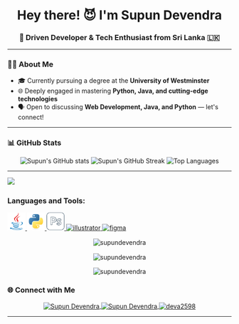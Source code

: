 <h1 align="center">Hey there! 😈 I'm Supun Devendra</h1>
<h3 align="center">🚀 Driven Developer & Tech Enthusiast from Sri Lanka 🇱🇰</h3>

---

### 👨‍🎓 About Me
- 🎓 Currently pursuing a degree at the **University of Westminster**
- 🌐 Deeply engaged in mastering **Python, Java, and cutting-edge technologies**
- 🗣️ Open to discussing **Web Development, Java, and Python** — let's connect!

---

### 📊 GitHub Stats
<p align="center">
  <img src="https://github-readme-stats.vercel.app/api?username=SupunVirajDevendra&theme=radical&hide_border=false&show_icons=true&include_all_commits=true&count_private=true" alt="Supun's GitHub stats" />
  <img src="https://github-readme-streak-stats.herokuapp.com/?user=SupunVirajDevendra&theme=radical&hide_border=false" alt="Supun's GitHub Streak" />
  <img src="https://github-readme-stats.vercel.app/api/top-langs/?username=SupunVirajDevendra&theme=radical&hide_border=false&include_all_commits=true&count_private=true&layout=compact" alt="Top Languages" />
</p>

---

[![](https://visitcount.itsvg.in/api?id=SupunVirajDevendra&icon=0&color=6)](https://visitcount.itsvg.in)

<h3 align="left">Languages and Tools:</h3>
<p align="left">
  <a href="https://www.java.com" target="_blank" rel="noreferrer">
    <img src="https://raw.githubusercontent.com/devicons/devicon/master/icons/java/java-original.svg" alt="java" width="40" height="40"/>
  </a>
  <a href="https://www.python.org" target="_blank" rel="noreferrer">
    <img src="https://raw.githubusercontent.com/devicons/devicon/master/icons/python/python-original.svg" alt="python" width="40" height="40"/>
  </a>
  <a href="https://www.photoshop.com/en" target="_blank" rel="noreferrer">
    <img src="https://raw.githubusercontent.com/devicons/devicon/master/icons/photoshop/photoshop-line.svg" alt="photoshop" width="40" height="40"/>
  </a>
  <a href="https://www.adobe.com/in/products/illustrator.html" target="_blank" rel="noreferrer">
    <img src="https://www.vectorlogo.zone/logos/adobe_illustrator/adobe_illustrator-icon.svg" alt="illustrator" width="40" height="40"/>
  </a>
  <a href="https://www.figma.com/" target="_blank" rel="noreferrer">
    <img src="https://www.vectorlogo.zone/logos/figma/figma-icon.svg" alt="figma" width="40" height="40"/>
  </a>
</p>

<p align="center">
  <img align="center" src="https://github-readme-stats.vercel.app/api?username=supundevendra&show_icons=true&theme=dark&locale=en" alt="supundevendra" />
</p>

<p align="center">
  <img align="center" src="https://github-readme-streak-stats.herokuapp.com/?user=supundevendra&theme=dark" alt="supundevendra" />
</p>

<p align="center">
  <img align="center" src="https://github-readme-stats.vercel.app/api/top-langs?username=supundevendra&show_icons=true&locale=en&layout=compact&theme=dark" alt="supundevendra" />
</p>

### 🌐 Connect with Me
<p align="center">
  <a href="https://web.facebook.com/supundevendra12/" target="_blank">
    <img align="center" src="https://img.shields.io/badge/Facebook-1877F2?logo=facebook&logoColor=white&style=for-the-badge" alt="Supun Devendra" />
  </a>
  <a href="https://instagram.com/supundevendra" target="_blank">
    <img align="center" src="https://img.shields.io/badge/Instagram-E4405F?logo=instagram&logoColor=white&style=for-the-badge" alt="Supun Devendra" />
  </a>
  <a href="https://discord.gg/deva2598" target="_blank">
    <img align="center" src="https://img.shields.io/badge/Discord-5865F2?logo=discord&logoColor=white&style=for-the-badge" alt="deva2598" />
  </a>
</p>

---

